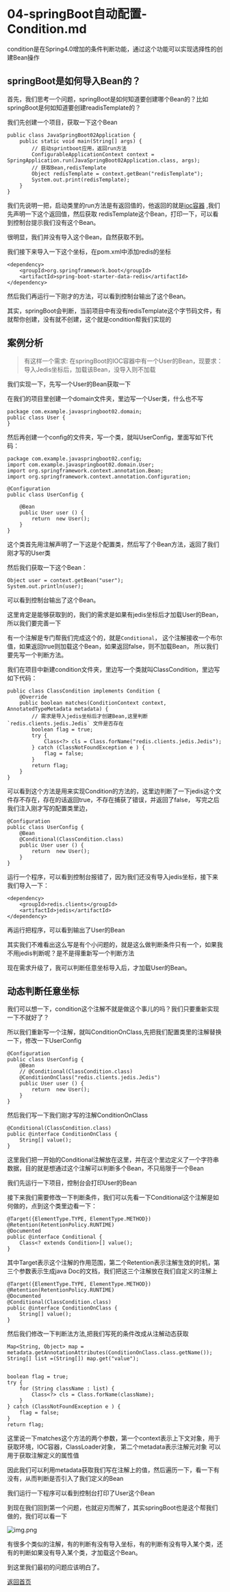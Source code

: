 # 04-springBoot自动配置-Condition.md

condition是在Spring4.0增加的条件判断功能，通过这个功能可以实现选择性的创建Bean操作


## springBoot是如何导入Bean的？
首先，我们思考一个问题，springBoot是如何知道要创建哪个Bean的？比如springBoot是何如知道要创建readisTemplate的？

我们先创建一个项目，获取一下这个Bean


```
public class JavaSpringBoot02Application {
    public static void main(String[] args) {
        // 启动sprintboot应用，返回run方法
        ConfigurableApplicationContext context = SpringApplication.run(JavaSpringBoot02Application.class, args);
        // 获取Bean,redisTemplate
        Object redisTemplate = context.getBean("redisTemplate");
        System.out.print(redisTemplate);
    }
}
```
我们先说明一把，启动类里的run方法是有返回值的，他返回的就是[ioc容器](https://www.jb51.net/article/88132.htm) ,我们先声明一下这个返回值，然后获取
redisTemplate这个Bean，打印一下，可以看到控制台提示我们没有这个Bean。

很明显，我们并没有导入这个Bean，自然获取不到。

我们接下来导入一下这个坐标，在pom.xml中添加redis的坐标
```
<dependency>
    <groupId>org.springframework.boot</groupId>
    <artifactId>spring-boot-starter-data-redis</artifactId>
</dependency>
```
然后我们再运行一下刚才的方法，可以看到控制台输出了这个Bean。

其实，springBoot会判断，当前项目中有没有redisTemplate这个字节码文件，有就帮你创建，没有就不创建，这个就是condition帮我们实现的

## 案例分析

> 有这样一个需求: 在springBoot的IOC容器中有一个User的Bean，现要求：导入Jedis坐标后，加载该Bean，没导入则不加载

我们实现一下，先写一个User的Bean获取一下

在我们的项目里创建一个domain文件夹，里边写一个User类，什么也不写
```
package com.example.javaspringboot02.domain;
public class User {
}
```
然后再创建一个config的文件夹，写一个类，就叫UserConfig，里面写如下代码：

```
package com.example.javaspringboot02.config;
import com.example.javaspringboot02.domain.User;
import org.springframework.context.annotation.Bean;
import org.springframework.context.annotation.Configuration;

@Configuration
public class UserConfig {

    @Bean
    public User user () {
        return  new User();
    }
}

```
这个类首先用注解声明了一下这是个配置类，然后写了个Bean方法，返回了我们刚才写的User类

然后我们获取一下这个Bean：

```
Object user = context.getBean("user");
System.out.println(user);
```

可以看到控制台输出了这个Bean。

这里肯定是能够获取到的，我们的需求是如果有jedis坐标后才加载User的Bean，所以我们要完善一下

有一个注解是专门帮我们完成这个的，就是`Conditional`， 这个注解接收一个布尔值，如果返回true则加载这个Bean，如果返回false，则不加载Bean，
所以我们要先写一个判断方法。

我们在项目中新建condition文件夹，里边写一个类就叫ClassCondition，里边写如下代码：
```
public class ClassCondition implements Condition {
    @Override
    public boolean matches(ConditionContext context, AnnotatedTypeMetadata metadata) {
        // 需求是导入jedis坐标后才创建Bean,这里判断`redis.clients.jedis.Jedis` 文件是否存在
        boolean flag = true;
        try {
            Class<?> cls = Class.forName("redis.clients.jedis.Jedis");
        } catch (ClassNotFoundException e ) {
            flag = false;
        }
        return flag;
    }
}
```

可以看到这个方法是用来实现Condition的方法的，这里边判断了一下jedis这个文件存不存在，存在的话返回true，不存在捕获了错误，并返回了false，
写完之后我们注入刚才写的配置类里边，
```
@Configuration
public class UserConfig {
    @Bean
    @Conditional(ClassCondition.class)
    public User user () {
        return  new User();
    }
}
```
运行一个程序，可以看到控制台报错了，因为我们还没有导入jedis坐标，接下来我们导入一下：
```
<dependency>
    <groupId>redis.clients</groupId>
    <artifactId>jedis</artifactId>
</dependency>
```

再运行把程序，可以看到输出了User的Bean

其实我们不难看出这么写是有个小问题的，就是这么做判断条件只有一个，如果我不用jedis判断呢？是不是得重新写一个判断方法

现在需求升级了，我可以判断任意坐标导入后，才加载User的Bean。

## 动态判断任意坐标

我们可以想一下，condition这个注解不就是做这个事儿的吗？我们只要重新实现一下不就好了？

所以我们重新写一个注解，就叫ConditionOnClass,先把我们配置类里的注解替换一下，修改一下UserConfig
```
@Configuration
public class UserConfig {
    @Bean
    // @Conditional(ClassCondition.class)
    @ConditionOnClass("redis.clients.jedis.Jedis")
    public User user () {
        return  new User();
    }
}
```
然后我们写一下我们刚才写的注解ConditionOnClass
```
@Conditional(ClassCondition.class)
public @interface ConditionOnClass {
    String[] value();
}
```

这里我们把一开始的Conditional注解放在这里，并在这个里边定义了一个字符串数据，目的就是想通过这个注解可以判断多个Bean，不只局限于一个Bean

我们先运行一下项目，控制台会打印User的Bean

接下来我们需要修改一下判断条件，我们可以先看一下Conditional这个注解是如何做的，点到这个类里边看一下：

```
@Target({ElementType.TYPE, ElementType.METHOD})
@Retention(RetentionPolicy.RUNTIME)
@Documented
public @interface Conditional {
    Class<? extends Condition>[] value();
}
```
其中Target表示这个注解的作用范围，第二个Retention表示注解生效的时机，第三个参数表示生成java Doc的文档，我们把这三个注解放在我们自定义的注解上

```
@Target({ElementType.TYPE, ElementType.METHOD})
@Retention(RetentionPolicy.RUNTIME)
@Documented
@Conditional(ClassCondition.class)
public @interface ConditionOnClass {
    String[] value();
}
```
然后我们修改一下判断法方法,把我们写死的条件改成从注解动态获取
```
Map<String, Object> map = metadata.getAnnotationAttributes(ConditionOnClass.class.getName());
String[] list =(String[]) map.get("value");


boolean flag = true;
try {
    for (String className : list) {
        Class<?> cls = Class.forName(className);
    }
} catch (ClassNotFoundException e ) {
    flag = false;
}
return flag;
```
这里说一下matches这个方法的两个参数，第一个context表示上下文对象，用于获取环境，IOC容器，ClassLoader对象， 第二个metadata表示注解元对象 可以用于获取注解定义的属性值

因此我们可以利用metadata获取我们写在注解上的值，然后遍历一下，看一下有没有，从而判断是否引入了我们定义的Bean

我们运行一下程序可以看到控制台打印了User这个Bean

到现在我们回到第一个问题，也就迎刃而解了，其实springBoot也是这个帮我们做的，我们可以看一下


![img.png](img.png)

有很多个类似的注解，有的判断有没有导入坐标，有的判断有没有导入某个类，还有的判断如果没有导入某个类，才加载这个Bean。

到这里我们最初的问题应该明白了。

[返回首页](../README.md)






